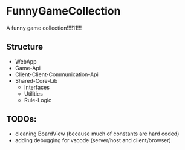 # FunnyGameCollection

A funny game collection!!!!11!!!

## Structure

- WebApp
- Game-Api
- Client-Client-Communication-Api
- Shared-Core-Lib
  - Interfaces
  - Utilities
  - Rule-Logic

## TODOs:

- cleaning BoardView (because much of constants are hard coded)
- adding debugging for vscode (server/host and client/browser)
